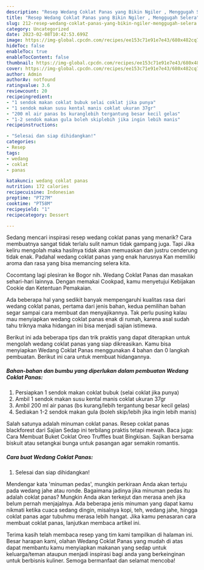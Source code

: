 ```yaml
---
description: "Resep Wedang Coklat Panas yang Bikin Ngiler , Menggugah Selera"
title: "Resep Wedang Coklat Panas yang Bikin Ngiler , Menggugah Selera"
slug: 212-resep-wedang-coklat-panas-yang-bikin-ngiler-menggugah-selera
category: Uncategorized
date: 2023-02-08T10:42:53.699Z
image: https://img-global.cpcdn.com/recipes/ee153c71e91e7e43/680x482cq70/wedang-coklat-panas-foto-resep-utama.jpg
hideToc: false
enableToc: true
enableTocContent: false
thumbnail: https://img-global.cpcdn.com/recipes/ee153c71e91e7e43/680x482cq70/wedang-coklat-panas-foto-resep-utama.jpg
cover: https://img-global.cpcdn.com/recipes/ee153c71e91e7e43/680x482cq70/wedang-coklat-panas-foto-resep-utama.jpg
author: Admin
authorAv: notfound
ratingvalue: 3.6
reviewcount: 20
recipeingredient:
- "1 sendok makan coklat bubuk selai coklat jika punya"
- "1 sendok makan susu kental manis coklat ukuran 37gr"
- "200 ml air panas bs kuranglebih tergantung besar kecil gelas"
- "1-2 sendok makan gula boleh skiplebih jika ingin lebih manis"
recipeinstructions:

- "Selesai dan siap dihidangkan!"
categories:
- Resep
tags:
- wedang
- coklat
- panas

katakunci: wedang coklat panas 
nutrition: 172 calories
recipecuisine: Indonesian
preptime: "PT27M"
cooktime: "PT58M"
recipeyield: "1"
recipecategory: Dessert

---
```



Sedang mencari inspirasi resep wedang coklat panas yang menarik? Cara membuatnya sangat tidak terlalu sulit namun tidak gampang juga. Tapi Jika keliru mengolah maka hasilnya tidak akan memuaskan dan justru cenderung tidak enak. Padahal wedang coklat panas yang enak harusnya Kan memiliki aroma dan rasa yang bisa memancing selera kita.


Cocomtang lagi plesiran ke Bogor nih. Wedang Coklat Panas dan masakan sehari-hari lainnya. Dengan memakai Cookpad, kamu menyetujui Kebijakan Cookie dan Ketentuan Pemakaian.

Ada beberapa hal yang sedikit banyak mempengaruhi kualitas rasa dari wedang coklat panas, pertama dari jenis bahan, kedua pemilihan bahan segar sampai cara membuat dan menyajikannya. Tak perlu pusing kalau mau menyiapkan wedang coklat panas enak di rumah, karena asal sudah tahu triknya maka hidangan ini bisa menjadi sajian istimewa.


Berikut ini ada beberapa tips dan trik praktis yang dapat diterapkan untuk mengolah wedang coklat panas yang siap dikreasikan. Kamu bisa menyiapkan Wedang Coklat Panas menggunakan 4 bahan dan 0 langkah pembuatan. Berikut ini cara untuk membuat hidangannya.

<!--inarticleads1-->

##### Bahan-bahan dan bumbu yang diperlukan dalam pembuatan Wedang Coklat Panas:

1. Persiapkan 1 sendok makan coklat bubuk (selai coklat jika punya)
1. Ambil 1 sendok makan susu kental manis coklat ukuran 37gr
1. Ambil 200 ml air panas (bs kurang/lebih tergantung besar kecil gelas)
1. Sediakan 1-2 sendok makan gula (boleh skip/lebih jika ingin lebih manis)


Salah satunya adalah minuman coklat panas. Resep coklat panas blackforest dari Sajian Sedap ini terbilang praktis tetapi mewah. Baca juga: Cara Membuat Buket Coklat Oreo Truffles buat Bingkisan. Sajikan bersama biskuit atau setangkai bunga untuk pasangan agar semakin romantis. 

<!--inarticleads2-->

##### Cara buat Wedang Coklat Panas:


1. Selesai dan siap dihidangkan!

Mendengar kata &#39;minuman pedas&#39;, mungkin perkiraan Anda akan tertuju pada wedang jahe atau ronde. Bagaimana jadinya jika minuman pedas itu adalah coklat panas? Mungkin Anda akan terkejut dan merasa aneh jika belum pernah menjajalnya. Ada beberapa jenis minuman yang dapat kamu nikmati ketika cuaca sedang dingin, misalnya kopi, teh, wedang jahe, hingga coklat panas agar tubuhmu merasa lebih hangat. Jika kamu penasaran cara membuat coklat panas, lanjutkan membaca artikel ini. 

Terima kasih telah membaca resep yang tim kami tampilkan di halaman ini. Besar harapan kami, olahan Wedang Coklat Panas yang mudah di atas dapat membantu kamu menyiapkan makanan yang sedap untuk keluarga/teman ataupun menjadi inspirasi bagi anda yang berkeinginan untuk berbisnis kuliner. Semoga bermanfaat dan selamat mencoba!
